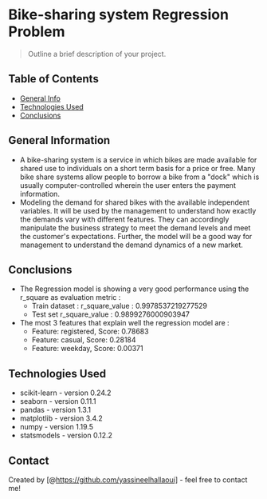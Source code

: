 # Bike-sharing system Regression Problem
> Outline a brief description of your project.


## Table of Contents
* [General Info](#general-information)
* [Technologies Used](#technologies-used)
* [Conclusions](#conclusions)

<!-- You can include any other section that is pertinent to your problem -->

## General Information
- A bike-sharing system is a service in which bikes are made available for shared use to individuals on a short term basis for a price or free. Many bike share systems allow people to borrow a bike from a "dock" which is usually computer-controlled wherein the user enters the payment information.
- Modeling the demand for shared bikes with the available independent variables. It will be used by the management to understand how exactly the demands vary with different features. They can accordingly manipulate the business strategy to meet the demand levels and meet the customer's expectations. Further, the model will be a good way for management to understand the demand dynamics of a new market.


<!-- You don't have to answer all the questions - just the ones relevant to your project. -->

## Conclusions
- The Regression model is showing a very good performance using the r_square as evaluation metric :
    - Train dataset : r_square_value : 0.9978537219277529
   - Test set r_square_value : 0.9899276000903947
- The most 3 features that explain well the regression model are :
   - Feature: registered, Score: 0.78683
   - Feature: casual, Score: 0.28184
   - Feature: weekday, Score: 0.00371

<!-- You don't have to answer all the questions - just the ones relevant to your project. -->


## Technologies Used
- scikit-learn - version 0.24.2
- seaborn      - version 0.11.1
- pandas       - version 1.3.1
- matplotlib   - version 3.4.2
- numpy        - version 1.19.5
- statsmodels  - version 0.12.2

<!-- As the libraries versions keep on changing, it is recommended to mention the version of library used in this project -->



## Contact
Created by [@https://github.com/yassineelhallaoui] - feel free to contact me!


<!-- Optional -->
<!-- ## License -->
<!-- This project is open source and available under the [... License](). -->

<!-- You don't have to include all sections - just the one's relevant to your project -->
